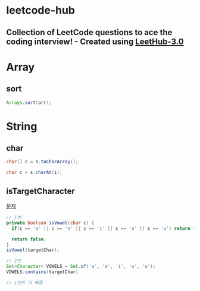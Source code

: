 # leetcode-hub
Collection of LeetCode questions to ace the coding interview! - Created using [LeetHub-3.0](https://github.com/raphaelheinz/LeetHub-3.0)
---

# Array

## sort

```java
Arrays.sort(arr);
```

# String

## char

```java
char[] c = s.toCharArray();

char c = s.charAt(i);
```

## isTargetCharacter

[문제](1456-maximum-number-of-vowels-in-a-substring-of-given-length/1456-maximum-number-of-vowels-in-a-substring-of-given-length.java)

```java
// 1번
private boolean isVowel(char c) {
  if(c == 'a' || c == 'e' || c == 'i' || c == 'o' || c == 'u') return true;

  return false;
}
isVowel(targetChar);

// 2번
Set<Character> VOWELS = Set.of('a', 'e', 'i', 'o', 'u');
VOWELS.contains(targetChar)

// 1번이 더 빠름
```
